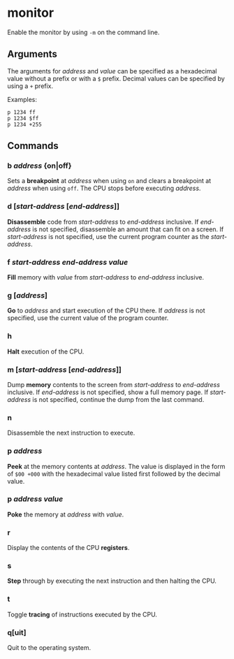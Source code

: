 # monitor

Enable the monitor by using `-m` on the command line.

## Arguments

The arguments for *address* and *value* can be specified as a hexadecimal value without a prefix or with a `$` prefix. Decimal values can be specified by using a `+` prefix.

Examples:
```
p 1234 ff
p 1234 $ff
p 1234 +255
```

## Commands

### b *address* {on|off}

Sets a **breakpoint** at *address* when using `on` and clears a breakpoint at *address* when using `off`. The CPU stops before executing *address*.

### d [*start-address* [*end-address*]]

**Disassemble** code from *start-address* to *end-address* inclusive. If *end-address* is not specified, disassemble an amount that can fit on a screen. If *start-address* is not specified, use the current program counter as the *start-address*.

### f *start-address* *end-address* *value*

**Fill** memory with *value* from *start-address* to *end-address* inclusive.

### g [*address*]

**Go** to *address* and start execution of the CPU there. If *address* is not specified, use the current value of the program counter.

### h

**Halt** execution of the CPU.

### m [*start-address* [*end-address*]]

Dump **memory** contents to the screen from *start-address* to *end-address* inclusive. If *end-address* is not specified, show a full memory page. If *start-address* is not specified, continue the dump from the last command.

### n

Disassemble the next instruction to execute.

### p *address*

**Peek** at the memory contents at *address*. The value is displayed in the form of `$00 +000` with the hexadecimal value listed first followed by the decimal value.

### p *address* *value*

**Poke** the memory at *address* with *value*.

### r

Display the contents of the CPU **registers**.

### s

**Step** through by executing the next instruction and then halting the CPU.

### t

Toggle **tracing** of instructions executed by the CPU.

### q[uit]

Quit to the operating system.
